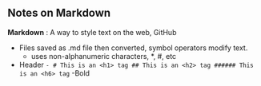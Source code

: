 ## Notes on Markdown ##

**Markdown** : A way to style text on the web, GitHub

- Files saved as .md file then converted, symbol operators modify text.
  - uses non-alphanumeric characters, *, #, etc
- Header
       ``` - # This is an <h1> tag
              ## This is an <h2> tag
              ###### This is an <h6> tag ```
-Bold
   
